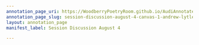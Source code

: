 ```yaml
---
annotation_page_uri: https://WoodberryPoetryRoom.github.io/AudiAnnotate-Workshop/annotations/session-discussion-august-4-canvas-1-andrew-lytle.json
annotation_page_slug: session-discussion-august-4-canvas-1-andrew-lytle
layout: annotation_page
manifest_label: Session Discussion August 4

---
```

